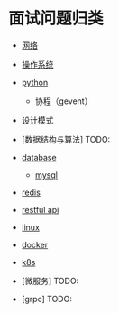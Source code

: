 # 面试问题归类

- [网络](./internet.md)

- [操作系统](./os.md)

- [python](./python.md)
  - 协程（gevent）

- [设计模式](../books/design_patterns.md)

- [数据结构与算法] TODO:

- [database](./database.md)
  - [mysql](./mysql.md)

- [redis](./redis.md)

- [restful api](./restfurl_api.md)

- [linux](./linux.md)

- [docker](./docker.md)

- [k8s](./k8s.md)

- [微服务] TODO:

- [grpc] TODO:

